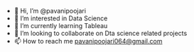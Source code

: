 - 👋 Hi, I’m @pavanipoojari
- 👀 I’m interested in Data Science
- 🌱 I’m currently learning Tableau
- 💞️ I’m looking to collaborate on Dta science related projects
- 📫 How to reach me pavanipoojari064@gmail.com

<!---
pavanipoojari/pavanipoojari is a ✨ special ✨ repository because its `README.md` (this file) appears on your GitHub profile.
You can click the Preview link to take a look at your changes.
--->
